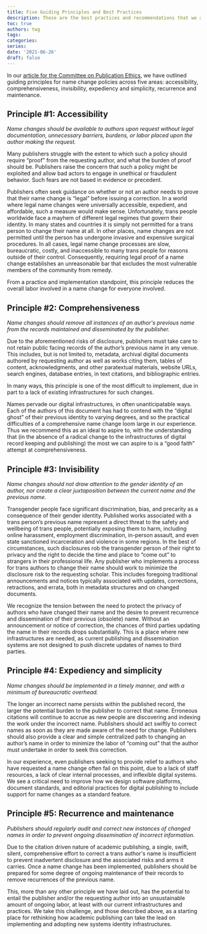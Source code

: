 ```yaml
---
title: Five Guiding Principles and Best Practices
description: These are the best practices and recommendations that we advocate for.
toc: true
authors: twg
tags:
categories:
series:
date: '2021-06-26'
draft: false
---
```


In our [article for the Committee on Publication Ethics](https://publicationethics.org/news/vision-more-trans-inclusive-publishing-world), we have outlined guiding principles for name change policies across five areas: accessibility, comprehensiveness, invisibility, expediency and simplicity, recurrence and maintenance.

<!--more-->

## **Principle #1: Accessibility**
*Name changes should be available to authors upon request without legal documentation, unnecessary barriers, burdens, or labor placed upon the author making the request.*

Many publishers struggle with the extent to which such a policy should require “proof” from the requesting author, and what the burden of proof should be. Publishers raise the concern that such a policy might be exploited and allow bad actors to engage in unethical or fraudulent behavior. Such fears are not based in evidence or precedent. 

Publishers often seek guidance on whether or not an author needs to prove that their name change is “legal” before issuing a correction. In a world where legal name changes were universally accessible, expedient, and affordable, such a measure would make sense. Unfortunately, trans people worldwide face a mayhem of different legal regimes that govern their identity. In many states and countries it is simply not permitted for a trans person to change their name at all. In other places, name changes are not permitted until the person has undergone invasive and expensive surgical procedures. In all cases, legal name change processes are slow, bureaucratic, costly, and inaccessible to many trans people for reasons outside of their control. Consequently, requiring legal proof of a name change establishes an unreasonable bar that excludes the most vulnerable members of the community from remedy. 

From a practice and implementation standpoint, this principle reduces the overall labor involved in a name change for everyone involved.

## **Principle #2: Comprehensiveness**
*Name changes should remove all instances of an author's previous name from the records maintained and disseminated by the publisher.*

Due to the aforementioned risks of disclosure, publishers must take care to not retain public facing records of the author’s previous name in any venue. This includes, but is not limited to, metadata, archival digital documents authored by requesting author as well as works citing them, tables of content, acknowledgments, and other paratextual materials, website URLs, search engines, database entries, in text citations, and bibliographic entries.

In many ways, this principle is one of the most difficult to implement, due in part to a lack of existing infrastructures for such changes.

Names pervade our digital infrastructures, in often unanticipatable ways. Each of the authors of this document has had to contend with the “digital ghost” of their previous identity to varying degrees, and so the practical difficulties of a comprehensive name change loom large in our experience. Thus we recommend this as an ideal to aspire to, with the understanding that (in the absence of a radical change to the infrastructures of digital record keeping and publishing) the most we can aspire to is a “good faith” attempt at comprehensiveness.


## **Principle #3: Invisibility**
*Name changes should not draw attention to the gender identity of an author, nor create a clear juxtaposition between the current name and the previous name.*

Transgender people face significant discrimination, bias, and precarity as a consequence of their gender identity. Published works associated with a trans person’s previous name represent a direct threat to the safety and wellbeing of trans people, potentially exposing them to harm, including online harassment, employment discrimination, in-person assault, and even state sanctioned incarceration and violence in some regions. In the best of circumstances, such disclosures rob the transgender person of their right to privacy and the right to decide the time and place to “come out” to strangers in their professional life. Any publisher who implements a process for trans authors to change their name should work to minimize the disclosure risk to the requesting scholar. This includes foregoing traditional announcements and notices typically associated with updates, corrections, retractions, and errata, both in metadata structures and on changed documents.

We recognize the tension between the need to protect the privacy of authors who have changed their name and the desire to prevent recurrence and dissemination of their previous (obsolete) name. Without an announcement or notice of correction, the chances of third parties updating the name in their records drops substantially. This is a place where new infrastructures are needed, as current publishing and dissemination systems are not designed to push discrete updates of names to third parties.

## **Principle #4: Expediency and simplicity**
*Name changes should be implemented in a timely manner, and with a minimum of bureaucratic overhead.*

The longer an incorrect name persists within the published record, the larger the potential burden to the publisher to correct that name. Erroneous citations will continue to accrue as new people are discovering and indexing the work under the incorrect name. Publishers should act swiftly to correct names as soon as they are made aware of the need for change. Publishers should also provide a clear and simple centralized path to changing an author’s name in order to minimize the labor of “coming out” that the author must undertake in order to seek this correction.

In our experience, even publishers seeking to provide relief to authors who have requested a name change often fail on this point, due to a lack of staff resources, a lack of clear internal processes, and inflexible digital systems. We see a critical need to improve how we design software platforms, document standards, and editorial practices for digital publishing to include support for name changes as a standard feature.

## **Principle #5: Recurrence and maintenance**
*Publishers should regularly audit and correct new instances of changed names in order to prevent ongoing dissemination of incorrect information.*

Due to the citation driven nature of academic publishing, a single, swift, silent, comprehensive effort to correct a trans author's name is insufficient to prevent inadvertent disclosure and the associated risks and arms it carries. Once a name change has been implemented, publishers should be prepared for some degree of ongoing maintenance of their records to remove recurrences of the previous name.

This, more than any other principle we have laid out, has the potential to entail the publisher and/or the requesting author into an unsustainable amount of ongoing labor, at least with our current infrastructures and practices. We take this challenge, and those described above, as a starting place for rethinking how academic publishing can take the lead on implementing and adopting new systems identity infrastructures.
